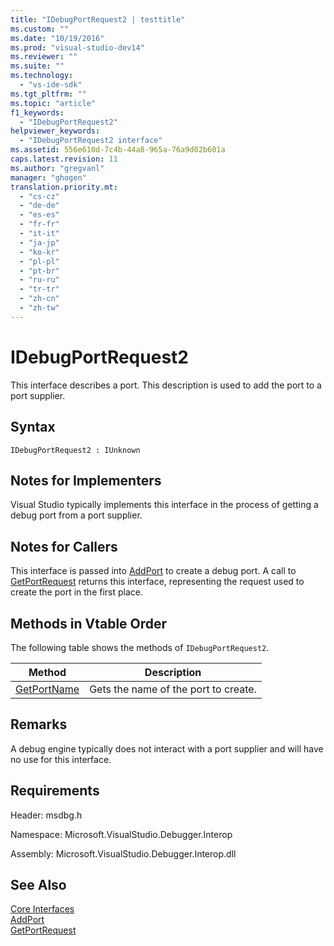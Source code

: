 ```yaml
---
title: "IDebugPortRequest2 | testtitle"
ms.custom: ""
ms.date: "10/19/2016"
ms.prod: "visual-studio-dev14"
ms.reviewer: ""
ms.suite: ""
ms.technology: 
  - "vs-ide-sdk"
ms.tgt_pltfrm: ""
ms.topic: "article"
f1_keywords: 
  - "IDebugPortRequest2"
helpviewer_keywords: 
  - "IDebugPortRequest2 interface"
ms.assetid: 556e610d-7c4b-44a8-965a-76a9d02b601a
caps.latest.revision: 11
ms.author: "gregvanl"
manager: "ghogen"
translation.priority.mt: 
  - "cs-cz"
  - "de-de"
  - "es-es"
  - "fr-fr"
  - "it-it"
  - "ja-jp"
  - "ko-kr"
  - "pl-pl"
  - "pt-br"
  - "ru-ru"
  - "tr-tr"
  - "zh-cn"
  - "zh-tw"
---
```

# IDebugPortRequest2
This interface describes a port. This description is used to add the port to a port supplier.  
  
## Syntax  
  
```  
IDebugPortRequest2 : IUnknown  
```  
  
## Notes for Implementers  
 Visual Studio typically implements this interface in the process of getting a debug port from a port supplier.  
  
## Notes for Callers  
 This interface is passed into [AddPort](../extensibility-debugger-reference/idebugportsupplier2--addport.md) to create a debug port. A call to [GetPortRequest](../extensibility-debugger-reference/idebugport2--getportrequest.md) returns this interface, representing the request used to create the port in the first place.  
  
## Methods in Vtable Order  
 The following table shows the methods of `IDebugPortRequest2`.  
  
|Method|Description|  
|------------|-----------------|  
|[GetPortName](../extensibility-debugger-reference/idebugportrequest2--getportname.md)|Gets the name of the port to create.|  
  
## Remarks  
 A debug engine typically does not interact with a port supplier and will have no use for this interface.  
  
## Requirements  
 Header: msdbg.h  
  
 Namespace: Microsoft.VisualStudio.Debugger.Interop  
  
 Assembly: Microsoft.VisualStudio.Debugger.Interop.dll  
  
## See Also  
 [Core Interfaces](../extensibility-debugger-reference/core-interfaces.md)   
 [AddPort](../extensibility-debugger-reference/idebugportsupplier2--addport.md)   
 [GetPortRequest](../extensibility-debugger-reference/idebugport2--getportrequest.md)